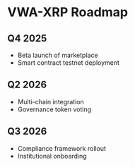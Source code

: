 # VWA-XRP Roadmap

## Q4 2025
- Beta launch of marketplace
- Smart contract testnet deployment

## Q2 2026
- Multi-chain integration
- Governance token voting

## Q3 2026
- Compliance framework rollout
- Institutional onboarding
